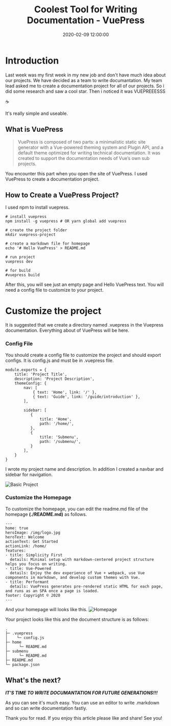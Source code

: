 ﻿---
layout: post
title: Coolest Tool for Writing Documentation - VuePress
date: 2020-02-09 12:00:00
thumbnail: /assets/img/posts/coolest-tool-for-writing-documantation-vuepress/thumbnail.png
category: webdev
tags:
- javascript
- vue
- webdev
---


# Introduction

Last week was my first week in my new job and don't have much idea about our projects. We have decided as a team to write documantation. My team lead asked me to create a documentation project for all of our projects. So i did some research and saw a cool star. Then i noticed it was VUEPREEESSS

:coffee:

It's really simple and useable.

## What is VuePress

> VuePress is composed of two parts: a minimalistic static site generator with a Vue-powered theming system and Plugin API, and a default theme optimized for writing technical documentation. It was created to support the documentation needs of Vue’s own sub projects.


You encounter this part when you open the site of VuePress. I used VuePress to create a documentation project. 

## How to Create a VuePress Project?

I used npm to install vuepress.

    # install vuepress
    npm install -g vuepress # OR yarn global add vuepress
    
    # create the project folder
    mkdir vuepress-project
    
    # create a markdown file for homepage
    echo '# Hello VuePress' > README.md
    
    # run project
    vuepress dev
    
    # for build
    #vuepress build

After this, you will see just an empty page and Hello VuePress text. You will need a config file to customize to your project.

# Customize the project

It is suggested that we create a directory named .vuepress in the Vuepress documentation. Everything about of VuePress will be here.

### Config File

You should create a config file to customize the project and should export configs. It is config.js and must be in .vuepress file.



    module.exports = {
    	title: 'Project Title',
    	description: 'Project Description',
        themeConfig: {
            nav: [
              	{ text: 'Home', link: '/' },
              	{ text: 'Guide', link: '/guide/introduction' },
            ],
    
            sidebar: [
               {
                   title: 'Home',
                   path: '/home/',
               },
               {
                   title: 'Submenu',
                   path: '/submenu/',
               }
            ],
        }
    }

I wrote my project name and description. In addition I created a navbar and sidebar for navigation.

![Basic Project](https://dev-to-uploads.s3.amazonaws.com/i/6ylealt1xo11xh8vycfi.png)

### Customize the Homepage

To customize the homepage, you can edit the readme.md file of the homepage **(./README.md)** as follows.

    ---
    home: true
    heroImage: /img/logo.jpg
    heroText: Welcome
    actionText: Get Started
    actionLink: /home/
    features:
    - title: Simplicity First
      details: Minimal setup with markdown-centered project structure helps you focus on writing.
    - title: Vue-Powered
      details: Enjoy the dev experience of Vue + webpack, use Vue components in markdown, and develop custom themes with Vue.
    - title: Performant
      details: VuePress generates pre-rendered static HTML for each page, and runs as an SPA once a page is loaded.
    footer: Copyright © 2020
    --- 

And your homepage will looks like this.
![Homepage](https://dev-to-uploads.s3.amazonaws.com/i/58fmlo9kevnkzjpg9iuf.png)


Your project looks like this and the document structure is as follows:

    .
    ├─ .vuepress
    │    └─ config.js
    ├─ home
    │	  └─ README.md
    ├─ submenu
    │	  └─ README.md
    ├─ README.md
    └─ package.json

## What's the next?

**_IT'S TIME TO WRITE DOCUMANTATION FOR FUTURE GENERATIONS!!!_**

As you can see it's much easy. You can use an editor to write .markdown and so can write documentation fastly. 

Thank you for read. If you enjoy this article please like and share! See you! 